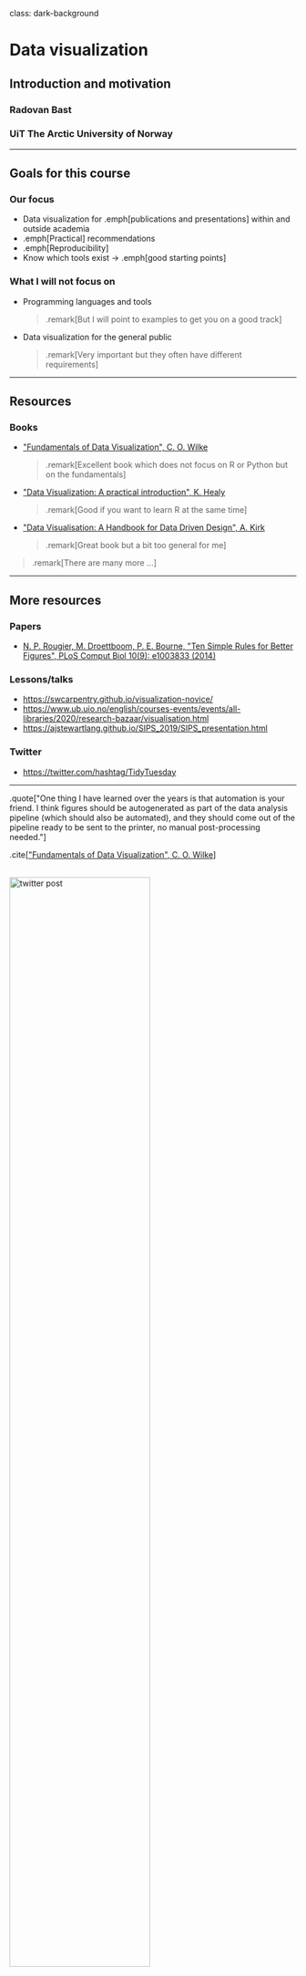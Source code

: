 class: dark-background

# Data visualization

## Introduction and motivation

### Radovan Bast
### UiT The Arctic University of Norway

---

<!-- intro slides: 5 min -->

## Goals for this course

<!-- set expectations for this course -->

### Our focus

- Data visualization for .emph[publications and presentations] within and outside academia
- .emph[Practical] recommendations
- .emph[Reproducibility]
- Know which tools exist -> .emph[good starting points]


### What I will not focus on

- Programming languages and tools
  > .remark[But I will point to examples to get you on a good track]
- Data visualization for the general public
  > .remark[Very important but they often have different requirements]

---

## Resources

### Books

- ["Fundamentals of Data Visualization", C. O. Wilke](https://clauswilke.com/dataviz/)
  > .remark[Excellent book which does not focus on R or Python but on the fundamentals]
- ["Data Visualization: A practical introduction", K. Healy](https://socviz.co/)
  > .remark[Good if you want to learn R at the same time]
- ["Data Visualisation: A Handbook for Data Driven Design", A. Kirk](https://www.visualisingdata.com/book/)
  > .remark[Great book but a bit too general for me]

> .remark[There are many more ...]

---

## More resources

### Papers

- [N. P. Rougier, M. Droettboom, P. E. Bourne, "Ten Simple Rules for Better Figures", PLoS Comput Biol 10(9): e1003833 (2014)](https://doi.org/10.1371/journal.pcbi.1003833)


### Lessons/talks

- https://swcarpentry.github.io/visualization-novice/
- https://www.ub.uio.no/english/courses-events/events/all-libraries/2020/research-bazaar/visualisation.html
- https://ajstewartlang.github.io/SIPS_2019/SIPS_presentation.html


### Twitter

- https://twitter.com/hashtag/TidyTuesday

---

.quote["One thing I have learned over the years is that automation is your
friend. I think figures should be autogenerated as part of the data analysis
pipeline (which should also be automated), and they should come out of the
pipeline ready to be sent to the printer, no manual post-processing needed."]

.cite[["Fundamentals of Data Visualization", C. O. Wilke](https://clauswilke.com/dataviz/)]

<br>

<img src="img/twitter-reproducibility.png" alt="twitter post" width="70%">

.cite[https://twitter.com/kara_woo/status/1134878080567091200]

---

## 2 take-home messages

### Avoid tools that cannot be automated/scripted

- It may cause you the last minute trouble.
- Stay away from tools where plots can only be modified manually by pointing
  and clicking.


### Optimize for comprehension and accessibility

- So that we don't have to study the plot for 20 minutes with eyes hurting to
  get the message.
- Font size, colors, suitable representation, good title and caption.

---

class: center, middle, inverse

# Why visualizing data?

<!-- 5 min -->

---

## Anscombe's quartet

.left-column60[
<img src="jupyter/quartet/quartet.png" alt="Anscombe's quartet" width="80%">
]

.right-column40[
All four plots have the .emph[same] mean of x and y, sample variance of *x* and
*y*, correlation between *x* and *y*, linear regression line, and *R^2* coefficient.

.cite[https://en.wikipedia.org/wiki/Anscombe%27s_quartet]

.cite[https://seaborn.pydata.org/examples/anscombes_quartet.html]
]

---

## Same Stats, Different Graphs

<img src="img/samestats.gif" alt="gif cycling through different graphics with same stats" width="100%">

.cite[[A. Cairo, "Datasaurus: Never trust summary statistics alone; always visualize your data"](http://www.thefunctionalart.com/2016/08/download-datasaurus-never-trust-summary.html)]

.cite[[J. Matejka, G. Fitzmaurice, "Same Stats, Different Graphs: Generating Datasets with Varied Appearance and Identical Statistics through Simulated Annealing"](https://www.autodeskresearch.com/publications/samestats)]

---

## Why visualizing data?


### More insight into data: easier to see patterns and problems

.quote["... make both calculations and graphs. Both sorts of output should be
studied; each will contribute to understanding."]
.cite[F. J. Anscombe, 1973]


### Communicating insight

- Presentations/papers: facilitate understanding
- Communication with the public

> .remark[reflect on how important and powerful data visualization is in particular in 2020: COVID-19, politics, climate change, ...]


### Because others do it or tell us to

- And we often copy the style and culture

---

## Overview

<!-- mention which sections will be there and how long each -->

### - Figure design, design process, and fundamentals (10 min)
### - Gallery of visualizations (10 min)
### - Choosing the right tools (5 min)
### - Reproducible and reusable plots (10 min)
### - Data formats (10 min)
### - Figures and tables in reports and publications (5 min)

---

class: light-background, center, middle

<br>
<br>
<br>
<br>
<br>
<br>
# Data visualization

### Radovan Bast, UiT The Arctic University of Norway
